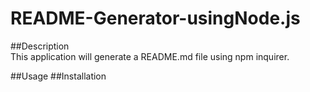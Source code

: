 # README-Generator-usingNode.js

##Description   
This application will generate a README.md file using npm inquirer.

##Usage
##Installation
##
##